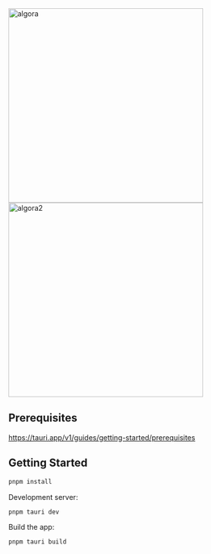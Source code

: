 <img width="385" alt="algora" src="https://github.com/kremedev/algora-desktop/assets/134702704/6b6bcd9a-5d59-44f0-bc0a-52fa25a335e9">
<img width="385" alt="algora2" src="https://github.com/kremedev/algora-desktop/assets/134702704/7c25b1a6-c3cc-4ed2-8cfb-15a288889e85">

## Prerequisites

<https://tauri.app/v1/guides/getting-started/prerequisites>

## Getting Started

```bash
pnpm install
```

Development server:

```bash
pnpm tauri dev
```

Build the app:

```bash
pnpm tauri build
```
